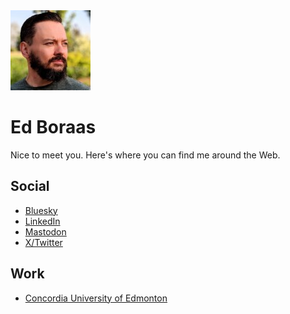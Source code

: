 <img src="assets/EdBoraas-128.jpg" width="128" height="128" alt="Ed Boraas" />

# Ed Boraas

Nice to meet you. Here's where you can find me around the Web.

## Social
- <a rel="me" href="https://bsky.app/profile/ed.boraas.ca">Bluesky</a>
- <a rel="me" href="https://linkedin.com/in/EdBoraas">LinkedIn</a>
- <a rel="me" href="https://mstdn.ca/@EdBoraas">Mastodon</a>
- <a rel="me" href="https://twitter.com/EdBoraas">X/Twitter</a>

## Work
- [Concordia University of Edmonton](https://concordia.ab.ca)
